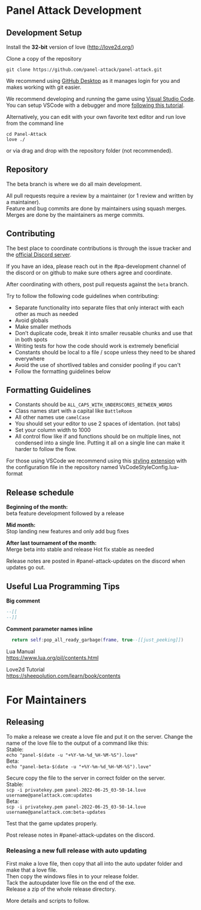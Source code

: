 # Panel Attack Development

## Development Setup

Install the **32-bit** version of love (http://love2d.org/)

Clone a copy of the repository  
```
git clone https://github.com/panel-attack/panel-attack.git
```  
We recommend using [GitHub Desktop](https://desktop.github.com) as it manages login for you and makes working with git easier.
  
We recommend developing and running the game using [Visual Studio Code](https://code.visualstudio.com/).  
You can setup VSCode with a debugger and more [following this tutorial](https://sheepolution.com/learn/book/bonus/vscode).

Alternatively, you can edit with your own favorite text editor and run love from the command line

```
cd Panel-Attack
love ./
```

or via drag and drop with the repository folder (not recommended).


## Repository

The beta branch is where we do all main development.  

All pull requests require a review by a maintainer (or 1 review and written by a maintainer).  
Feature and bug commits are done by maintainers using squash merges.  
Merges are done by the maintainers as merge commits.  


## Contributing

The best place to coordinate contributions is through the issue tracker and the [official Discord server](http://discord.panelattack.com).

If you have an idea, please reach out in the #pa-development channel of the discord or on github to make sure others agree and coordinate.

After coordinating with others, post pull requests against the `beta` branch. 

Try to follow the following code guidelines when contributing:
- Separate functionality into separate files that only interact with each other as much as needed
- Avoid globals
- Make smaller methods
- Don’t duplicate code, break it into smaller reusable chunks and use that in both spots
- Writing tests for how the code should work is extremely beneficial
- Constants should be local to a file / scope unless they need to be shared everywhere
- Avoid the use of shortlived tables and consider pooling if you can't
- Follow the formatting guidelines below

## Formatting Guidelines

- Constants should be `ALL_CAPS_WITH_UNDERSCORES_BETWEEN_WORDS`
- Class names start with a capital like `BattleRoom`
- All other names use `camelCase`
- You should set your editor to use 2 spaces of identation. (not tabs)
- Set your column width to 1000
- All control flow like if and functions should be on multiple lines, not condensed into a single line. Putting it all on a single line can make it harder to follow the flow.

For those using VSCode we recommend using this [styling extension](https://marketplace.visualstudio.com/items?itemName=Koihik.vscode-lua-format) with the configuration file in the repository named VsCodeStyleConfig.lua-format

## Release schedule

**Beginning of the month:**  
beta feature development followed by a release

**Mid month:**  
Stop landing new features and only add bug fixes

**After last tournament of the month:**  
Merge beta into stable and release
Hot fix stable as needed

Release notes are posted in #panel-attack-updates on the discord when updates go out.


## Useful Lua Programming Tips

**Big comment**  
```Lua
--[[
--]]
```

**Comment parameter names inline**
```Lua
  return self:pop_all_ready_garbage(frame, true--[[just_peeking]])
```

Lua Manual  
https://www.lua.org/pil/contents.html  

Love2d Tutorial  
https://sheepolution.com/learn/book/contents



# For Maintainers

## Releasing

To make a release we create a love file and put it on the server. Change the name of the love file to the output of a command like this:  
    Stable:  
        `echo "panel-$(date -u "+%Y-%m-%d_%H-%M-%S").love"`  
    Beta:  
        `echo "panel-beta-$(date -u "+%Y-%m-%d_%H-%M-%S").love"`  

Secure copy the file to the server in correct folder on the server.  
    Stable:  
        `scp -i privatekey.pem panel-2022-06-25_03-50-14.love username@panelattack.com:updates`  
    Beta:  
        `scp -i privatekey.pem panel-2022-06-25_03-50-14.love username@panelattack.com:beta-updates`  

Test that the game updates properly.  

Post release notes in #panel-attack-updates on the discord.

### Releasing a new full release with auto updating

First make a love file, then copy that all into the auto updater folder and make that a love file.  
Then copy the windows files in to your release folder.  
Tack the autoupdater love file on the end of the exe.  
Release a zip of the whole release directory.  

More details and scripts to follow.

